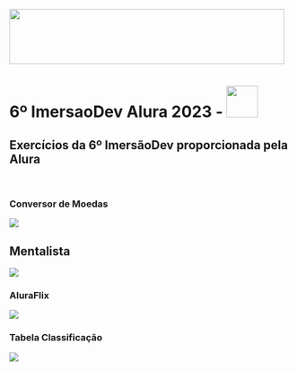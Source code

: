 <img style="width:35em; height:7em;" src="https://imersao.dev/assets/img/logo-imersao-dev6-desktop.1674580904.png"></img>
# 6º ImersaoDev Alura 2023 - <img style="width:2em; height:2em;" src="https://pbs.twimg.com/profile_images/1597421774676828165/m-BUQtop_400x400.jpg"></img>

## Exercícios da 6º ImersãoDev proporcionada pela Alura
<br />

### Conversor de Moedas
<img src="https://i.imgur.com/WuZE4oT.png"></img>

## Mentalista
<img src="https://i.imgur.com/6tgda4s.png"></img>

### AluraFlix
<img src="https://i.imgur.com/SVpD1jG.png"></img>

### Tabela Classificação
<img src="https://i.imgur.com/13hFIzn.png"></img>
